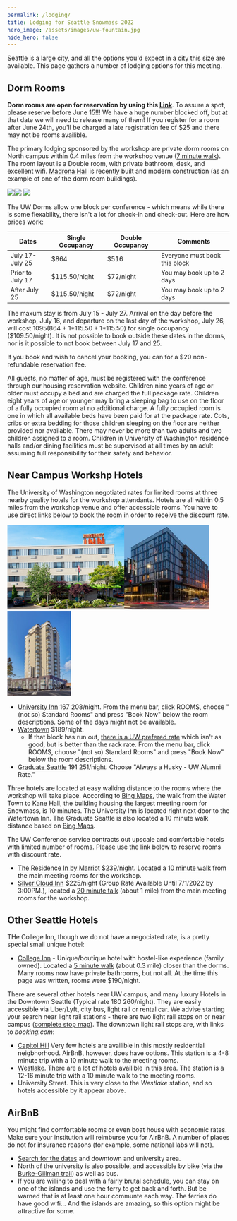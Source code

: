 ```yaml
---
permalink: /lodging/
title: Lodging for Seattle Snowmass 2022
hero_image: /assets/images/uw-fountain.jpg
hide_hero: false
---
```


Seattle is a large city, and all the options you'd expect in a city this size are available. This page gathers a number of lodging options for this meeting.

## Dorm Rooms

**Dorm rooms are open for reservation by using this [Link](https://washington.irisregistration.com/Form/4869)**. To assure a spot, please reserve before June 15!!! We have a huge number blocked off, but at that date we will need to release many of them! If you register for a room after June 24th, you'll be charged a late registration fee of $25 and there may not be rooms availible.

The primary lodging sponsored by the workshop are private dorm rooms on North campus within 0.4 miles from the workshop venue ([7 minute walk](https://www.bing.com/maps?osid=7cfe6dc3-30e4-4618-9467-e3830152a7d4&cp=47.65828~-122.308777&lvl=17&v=2&sV=2&form=S00027)). The room layout is a Double room, with private bathroom, desk, and excellent wifi. [Madrona Hall](https://hfs.uw.edu/Campus-Living/Undergraduate-Housing/Madrona-Hall) is recently built and modern construction (as an example of one of the dorm room buildings).

<img src="https://hfs.uw.edu/getmedia/c14af9a9-afbf-40f6-bc7b-b7046170ed75/Madrona-Hall-exterior-by-Bruce-Damonte.jpg.aspx?width=1280&height=854&ext=.jpg" width="25%" /><img src="https://hfs.uw.edu/getmedia/e6652d2d-d422-46e7-8139-495a5baaee5a/Madrona-2-person.jpg.aspx?width=1280&height=854&ext=.jpg" width="25%"/> <img src="https://hfs.uw.edu/getmedia/b430af4c-7fb3-457f-bca0-074aa1184267/Learning-Resource-Center.jpg.aspx?width=800&height=533&ext=.jpg" width="25%" />

The UW Dorms allow one block per conference - which means while there is some flexability, there isn't a lot for check-in and check-out. Here are how prices work:

| Dates | Single Occupancy | Double Occupancy | Comments |
| --- | --- | --- | --- |
July 17-July 25 | $864 | $516 | Everyone must book this block |
Prior to July 17 | $115.50/night | $72/night | You may book up to 2 days |
After July 25 | $115.50/night | $72/night | You may book up to 2 days |

The maxum stay is from July 15 - July 27. Arrival on the day before the workshop, July 16, and departure on the last day of the workshop, July 26, will cost $1095 ($864 + 1*$115.50 + 1*$115.50) for single occupancy ($109.50/night). It is not possible to book outside these dates in the dorms, nor is it possible to not book between July 17 and 25.

If you book and wish to cancel your booking, you can for a $20 non-refundable reservation fee.

All guests, no matter of age, must be registered with the conference through our housing reservation website. Children nine years of age or older must occupy a bed and are charged the full package rate. Children eight years of age or younger may bring a sleeping bag to use on the floor of a fully occupied room at no additional charge. A fully occupied room is one in which all available beds have been paid for at the package rate. Cots, cribs or extra bedding for those children sleeping on the floor are neither provided nor available. There may never be more than two adults and two children assigned to a room. Children in University of Washington residence halls and/or dining facilities must be supervised at all times by an adult assuming full responsibility for their safety and behavior.

## Near Campus Workshp Hotels

The University of Washington negotiated rates for limited rooms at three nearby quality hotels for the workshop attendants. Hotels are all within 0.5 miles from the workshop venue and offer accessible rooms. You have to use direct links below to book the room in order to receive the discount rate.

<img src="/assets/images/university-inn.jpg" style="height:2in"/><img src="/assets/images/watertown.jpg" style="height:2in"/><img src="/assets/images/graduate.jpg" style="height:2in"/>

* [University Inn](https://www.staypineapple.com/university-inn-seattle-wa/uw-exclusive-rates?showbanner=543&promocode=UWR) $167~$208/night. From the menu bar, click ROOMS, choose "(not so) Standard Rooms" and press "Book Now" below the room descriptions. Some of the days might not be available.
* [Watertown](https://reservations.staypineapple.com/?chain=26225&hotel=40206&arrive=07-17-22&depart=07-26-22&group=220717UWCO&configcode=rate&utm_source=uw-conf-mgmt-snowmass&utm_medium=referral&utm_campaign=group-sales-wt) $189/night.
  * If that block has run out, [there is a UW prefered rate](https://www.staypineapple.com/watertown-hotel-seattle-wa/uw-exclusive-rates?showbanner=543&promocode=UWR) which isn't as good, but is better than the rack rate. From the menu bar, click ROOMS, choose "(not so) Standard Rooms" and press "Book Now" below the room descriptions.
* [Graduate Seattle](https://be.synxis.com/?chain=21643&hotel=76675&filter=UNI) $191~$251/night. Choose  "Always a Husky - UW Alumni Rate."

Three hotels are located at easy walking distance to the rooms where the workshop will take place. According to [Bing Maps](https://www.bing.com/maps?osid=78efa497-ba9f-4c49-9ee0-07eaf1ef8324&cp=47.658263~-122.314974&lvl=17&v=2&sV=2&form=S00027), the walk from the Water Town to Kane Hall, the building housing the largest meeting room for Snowmass, is 10 minutes. The University Inn is located right next door to the Watertown Inn. The Graduate Seattle is also located a 10 minute walk distance based on [Bing Maps](https://www.bing.com/maps?osid=573ffe1d-7ffb-4a0b-bad4-de7ed4d1a925&cp=47.659769~-122.314431&lvl=16&v=2&sV=2&form=S00027).

The UW Conference service contracts out upscale and comfortable hotels with limited number of rooms. Please use the link below to reserve rooms with discount rate.

* [The Residence In by Marriot](https://www.marriott.com/events/start.mi?id=1652730220940&key=GRP) $239/night. Located a [10 minute walk](https://maps.windows.com/?form=WNAMSH&rtp=pos.47.661709_-122.315659_Residence%20Inn%20by%20Marriott%20Seattle%20University%20District~pos.47.656628_-122.309425_Kane%20Hall&mode=w) from the main meeting rooms for the workshop.
* [Silver Cloud Inn](https://university.silvercloud.com/irmng/#/search?g=SNOWMAS&o=SNOWMAS) $225/night (Group Rate Available Until 7/1/2022 by 3:00PM.), located a [20 minute talk](https://www.bing.com/maps?osid=ebb70bec-0db1-456b-b142-328ab9ee6207&cp=47.661493~-122.309431&lvl=15&v=2&sV=2&form=S00027) (about 1 mile) from the main meeting rooms for the workshop.

## Other Seattle Hotels

THe College Inn, though we do not have a negociated rate, is a pretty special small unique hotel:

* [College Inn](https://www.collegeinnseattle.com/) - Unique/boutique hotel with hostel-like experience (family owned). Located a [5 minute walk](https://www.bing.com/maps?osid=befd816b-ca73-4d9f-8318-5a29b4598e4f&cp=47.656136~-122.312218&lvl=18&v=2&sV=2&form=S00027) (about 0.3 mile) closer than the dorms. Many rooms now have private bathrooms, but not all. At the time this page was written, rooms were $190/night.

There are several other hotels near UW campus, and many luxury Hotels in the Downtown Seattle (Typical rate $180~$260/night). They are easily accessible via Uber/Lyft, city bus, light rail or rental car. We advise starting your search near light rail stations - there are two light rail stops on or near campus ([complete stop map](https://www.soundtransit.org/ride-with-us/routes-schedules?route=1%20Line)). The downtown light rail stops are, with links to _booking.com_:

* [Capitol Hill](https://www.bing.com/maps?osid=c33d7755-6ff6-41eb-91e8-f2f0a8cd09d5&cp=47.6188~-122.325786&lvl=16&imgid=4d6d29d9-8a29-47fe-9818-fada5c2777df&v=2&sV=2&form=S00027) Very few hotels are availible in this mostly residential neigbhorhood. AirBnB, however, does have options. This station is a 4-8 minute trip with a 10 minute walk to the meeting rooms.
* [Westlake](https://www.bing.com/maps?osid=cc8ddbcd-d2bb-4181-bffd-f104693b15b7&cp=47.610676~-122.352731&lvl=14&imgid=d27d92c7-5547-46d8-bf3e-ccd886d95a46&v=2&sV=2&form=S00027). There are a lot of hotels availible in this area. The station is a 12-16 minute trip with a 10 minute walk to the meeting rooms.
* University Street. This is very close to the _Westlake_ station, and so hotels accessible by it appear above.

## AirBnB

You might find comfortable rooms or even boat house with economic rates. Make sure your institution will reimburse you for AirBnB. A number of places do not for insurance reasons (for example, some national labs will not).

* [Search for the dates](https://www.airbnb.com/s/Seattle--WA--United-States/homes?tab_id=home_tab&refinement_paths%5B%5D=%2Fhomes&flexible_trip_dates%5B%5D=june&flexible_trip_dates%5B%5D=may&flexible_trip_lengths%5B%5D=weekend_trip&date_picker_type=calendar&checkin=2022-07-16&checkout=2022-07-27&query=Seattle%2C%20WA%2C%20United%20States&place_id=ChIJVTPokywQkFQRmtVEaUZlJRA&source=structured_search_input_header&search_type=user_map_move&ne_lat=47.71245581312394&ne_lng=-122.22875954165374&sw_lat=47.55763773470572&sw_lng=-122.43722512201657&zoom=12&search_by_map=true) and downtown and university area.
* North of the university is also possible, and accessible by bike (via the [Burke-Gillman trail](https://www.seattle.gov/parks/find/parks/burke-gilman-trail)) as well as bus.
* If you are willing to deal with a fairly brutal schedule, you can stay on one of the islands and use the ferry to get back and forth. But be warned that is at least one hour communte each way. The ferries do have good wifi... And the islands are amazing, so this option might be attractive for some.
